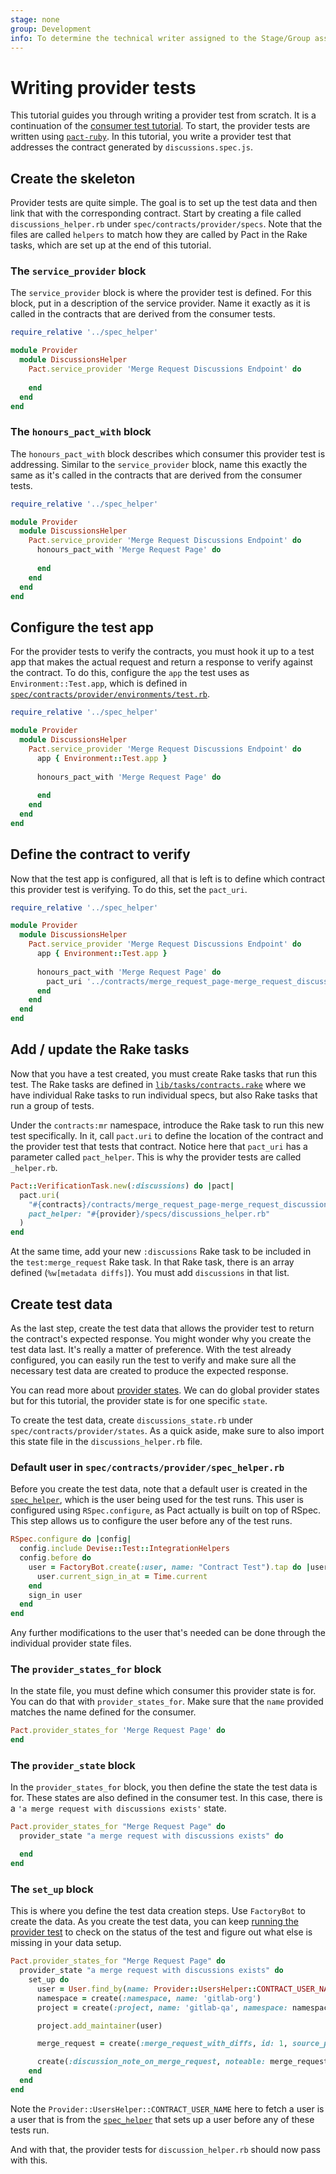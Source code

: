 ```yaml
---
stage: none
group: Development
info: To determine the technical writer assigned to the Stage/Group associated with this page, see https://about.gitlab.com/handbook/engineering/ux/technical-writing/#assignments
---
```


# Writing provider tests

This tutorial guides you through writing a provider test from scratch. It is a continuation of the [consumer test tutorial](consumer_tests.md). To start, the provider tests are written using [`pact-ruby`](https://github.com/pact-foundation/pact-ruby). In this tutorial, you write a provider test that addresses the contract generated by `discussions.spec.js`.

## Create the skeleton

Provider tests are quite simple. The goal is to set up the test data and then link that with the corresponding contract. Start by creating a file called `discussions_helper.rb` under `spec/contracts/provider/specs`. Note that the files are called `helpers` to match how they are called by Pact in the Rake tasks, which are set up at the end of this tutorial.

### The `service_provider` block

The `service_provider` block is where the provider test is defined. For this block, put in a description of the service provider. Name it exactly as it is called in the contracts that are derived from the consumer tests.

```ruby
require_relative '../spec_helper'

module Provider
  module DiscussionsHelper
    Pact.service_provider 'Merge Request Discussions Endpoint' do
      
    end
  end
end
```

### The `honours_pact_with` block

The `honours_pact_with` block describes which consumer this provider test is addressing. Similar to the `service_provider` block, name this exactly the same as it's called in the contracts that are derived from the consumer tests.

```ruby
require_relative '../spec_helper'

module Provider
  module DiscussionsHelper
    Pact.service_provider 'Merge Request Discussions Endpoint' do
      honours_pact_with 'Merge Request Page' do
        
      end
    end
  end
end
```

## Configure the test app

For the provider tests to verify the contracts, you must hook it up to a test app that makes the actual request and return a response to verify against the contract. To do this, configure the `app` the test uses as `Environment::Test.app`, which is defined in [`spec/contracts/provider/environments/test.rb`](https://gitlab.com/gitlab-org/gitlab/-/tree/master/spec/contracts/provider/environments/test.rb).

```ruby
require_relative '../spec_helper'

module Provider
  module DiscussionsHelper
    Pact.service_provider 'Merge Request Discussions Endpoint' do
      app { Environment::Test.app }
      
      honours_pact_with 'Merge Request Page' do
        
      end
    end
  end
end
```

## Define the contract to verify

Now that the test app is configured, all that is left is to define which contract this provider test is verifying. To do this, set the `pact_uri`.

```ruby
require_relative '../spec_helper'

module Provider
  module DiscussionsHelper
    Pact.service_provider 'Merge Request Discussions Endpoint' do
      app { Environment::Test.app }
      
      honours_pact_with 'Merge Request Page' do
        pact_uri '../contracts/merge_request_page-merge_request_discussions_endpoint.json'
      end
    end
  end
end
```

## Add / update the Rake tasks

Now that you have a test created, you must create Rake tasks that run this test. The Rake tasks are defined in [`lib/tasks/contracts.rake`](https://gitlab.com/gitlab-org/gitlab/-/tree/master/lib/tasks/contracts.rake) where we have individual Rake tasks to run individual specs, but also Rake tasks that run a group of tests.

Under the `contracts:mr` namespace, introduce the Rake task to run this new test specifically. In it, call `pact.uri` to define the location of the contract and the provider test that tests that contract. Notice here that `pact_uri` has a parameter called `pact_helper`. This is why the provider tests are called `_helper.rb`.

```ruby
Pact::VerificationTask.new(:discussions) do |pact|
  pact.uri(
    "#{contracts}/contracts/merge_request_page-merge_request_discussions_endpoint.json",
    pact_helper: "#{provider}/specs/discussions_helper.rb"
  )
end
```

At the same time, add your new `:discussions` Rake task to be included in the `test:merge_request` Rake task. In that Rake task, there is an array defined (`%w[metadata diffs]`). You must add `discussions` in that list.

## Create test data

As the last step, create the test data that allows the provider test to return the contract's expected response. You might wonder why you create the test data last. It's really a matter of preference. With the test already configured, you can easily run the test to verify and make sure all the necessary test data are created to produce the expected response.

You can read more about [provider states](https://docs.pact.io/implementation_guides/ruby/provider_states). We can do global provider states but for this tutorial, the provider state is for one specific `state`.

To create the test data, create `discussions_state.rb` under `spec/contracts/provider/states`. As a quick aside, make sure to also import this state file in the `discussions_helper.rb` file.

### Default user in `spec/contracts/provider/spec_helper.rb`

Before you create the test data, note that a default user is created in the [`spec_helper`](https://gitlab.com/gitlab-org/gitlab/-/tree/master/spec/contracts/provider/spec_helper.rb), which is the user being used for the test runs. This user is configured using `RSpec.configure`, as Pact actually is built on top of RSpec. This step allows us to configure the user before any of the test runs.

```ruby
RSpec.configure do |config|
  config.include Devise::Test::IntegrationHelpers
  config.before do
    user = FactoryBot.create(:user, name: "Contract Test").tap do |user|
      user.current_sign_in_at = Time.current
    end
    sign_in user
  end
end
```

Any further modifications to the user that's needed can be done through the individual provider state files.

### The `provider_states_for` block

In the state file, you must define which consumer this provider state is for. You can do that with `provider_states_for`. Make sure that the `name` provided matches the name defined for the consumer.

```ruby
Pact.provider_states_for 'Merge Request Page' do
end
```

### The `provider_state` block

In the `provider_states_for` block, you then define the state the test data is for. These states are also defined in the consumer test. In this case, there is a `'a merge request with discussions exists'` state.

```ruby
Pact.provider_states_for "Merge Request Page" do
  provider_state "a merge request with discussions exists" do

  end
end
```

### The `set_up` block

This is where you define the test data creation steps. Use `FactoryBot` to create the data. As you create the test data, you can keep [running the provider test](index.md#run-the-provider-tests) to check on the status of the test and figure out what else is missing in your data setup.

```ruby
Pact.provider_states_for "Merge Request Page" do
  provider_state "a merge request with discussions exists" do
    set_up do
      user = User.find_by(name: Provider::UsersHelper::CONTRACT_USER_NAME)
      namespace = create(:namespace, name: 'gitlab-org')
      project = create(:project, name: 'gitlab-qa', namespace: namespace)

      project.add_maintainer(user)

      merge_request = create(:merge_request_with_diffs, id: 1, source_project: project, author: user)

      create(:discussion_note_on_merge_request, noteable: merge_request, project: project, author: user)
    end
  end
end
```

Note the `Provider::UsersHelper::CONTRACT_USER_NAME` here to fetch a user is a user that is from the [`spec_helper`](https://gitlab.com/gitlab-org/gitlab/-/tree/master/spec/contracts/provider/spec_helper.rb) that sets up a user before any of these tests run.

And with that, the provider tests for `discussion_helper.rb` should now pass with this.
